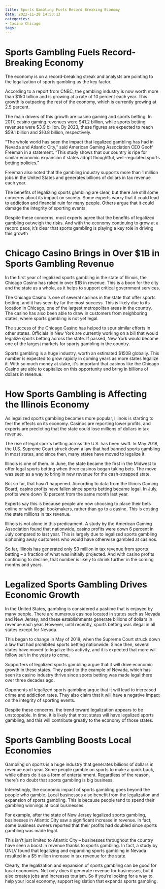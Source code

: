 ```yaml
---
title: Sports Gambling Fuels Record Breaking Economy
date: 2022-11-28 14:53:13
categories:
- Casino Chicago
tags:
---
```



#  Sports Gambling Fuels Record-Breaking Economy

The economy is on a record-breaking streak and analysts are pointing to the legalization of sports gambling as the key factor.

According to a report from CNBC, the gambling industry is now worth more than $150 billion and is growing at a rate of 10 percent each year. This growth is outpacing the rest of the economy, which is currently growing at 2.5 percent.

The main drivers of this growth are casino gaming and sports betting. In 2017, casino gaming revenues were $41.2 billion, while sports betting revenues were $3.9 billion. By 2023, these figures are expected to reach $59.1 billion and $10.8 billion, respectively.

“The whole world has seen the impact that legalized gambling has had in Nevada and Atlantic City,” said American Gaming Association CEO Geoff Freeman in a statement. “This study shows that our country is ripe for similar economic expansion if states adopt thoughtful, well-regulated sports betting policies.”

Freeman also noted that the gambling industry supports more than 1 million jobs in the United States and generates billions of dollars in tax revenue each year.

The benefits of legalizing sports gambling are clear, but there are still some concerns about its impact on society. Some experts worry that it could lead to addiction and financial ruin for many people. Others argue that it could damage the integrity of sporting events.

Despite these concerns, most experts agree that the benefits of legalized gambling outweigh the risks. And with the economy continuing to grow at a record pace, it’s clear that sports gambling is playing a key role in driving this growth

#  Chicago Casino Brings in Over $1B in Sports Gambling Revenue

In the first year of legalized sports gambling in the state of Illinois, the Chicago Casino has raked in over $1B in revenue. This is a boon for the city and the state as a whole, as it helps to support critical government services.

The Chicago Casino is one of several casinos in the state that offer sports betting, and it has seen by far the most success. This is likely due to its location in Chicago, one of the largest metropolitan areas in the country. The casino has also been able to draw in customers from neighboring states, where sports gambling is not yet legal.

The success of the Chicago Casino has helped to spur similar efforts in other states. Officials in New York are currently working on a bill that would legalize sports betting across the state. If passed, New York would become one of the largest markets for sports gambling in the country.

 Sports gambling is a huge industry, worth an estimated $150B globally. This number is expected to grow rapidly in coming years as more states legalize it. With so much money at stake, it's important that casinos like the Chicago Casino are able to capitalize on this opportunity and bring in billions of dollars in revenue.

#  How Sports Gambling is Affecting the Illinois Economy

As legalized sports gambling becomes more popular, Illinois is starting to feel the effects on its economy. Casinos are reporting lower profits, and experts are predicting that the state could lose millions of dollars in tax revenue.

The rise of legal sports betting across the U.S. has been swift. In May 2018, the U.S. Supreme Court struck down a law that had banned sports gambling in most states, and since then, many states have moved to legalize it.

Illinois is one of them. In June, the state became the first in the Midwest to offer legal sports betting when three casinos began taking bets. The move was seen as a way to bring in new revenue for the cash-strapped state.

But so far, that hasn’t happened. According to data from the Illinois Gaming Board, casino profits have fallen since sports betting became legal. In July, profits were down 10 percent from the same month last year.

Experts say this is because people are now choosing to place their bets online or with illegal bookmakers, rather than go to a casino. This is costing the state millions in tax revenue.

Illinois is not alone in this predicament. A study by the American Gaming Association found that nationwide, casino profits were down 6 percent in July compared to last year. This is largely due to legalized sports gambling siphoning away customers who would have otherwise gambled at casinos.

So far, Illinois has generated only $3 million in tax revenue from sports betting – a fraction of what was initially projected. And with casino profits continuing to decline, that number is likely to shrink further in the coming months and years.

#  Legalized Sports Gambling Drives Economic Growth

In the United States, gambling is considered a pastime that is enjoyed by many people. There are numerous casinos located in states such as Nevada and New Jersey, and these establishments generate billions of dollars in revenue each year. However, until recently, sports betting was illegal in all states except for Nevada.

This began to change in May of 2018, when the Supreme Court struck down a law that had prohibited sports betting nationwide. Since then, several states have moved to legalize this activity, and it is expected that more will follow suit in the years to come.

Supporters of legalized sports gambling argue that it will drive economic growth in these states. They point to the example of Nevada, which has seen its casino industry thrive since sports betting was made legal there over three decades ago.

Opponents of legalized sports gambling argue that it will lead to increased crime and addiction rates. They also claim that it will have a negative impact on the integrity of sporting events.

Despite these concerns, the trend toward legalization appears to be unstoppable. In time, it is likely that most states will have legalized sports gambling, and this will contribute greatly to the economy of those states.

#  Sports Gambling Boosts Local Economies

Gambling on sports is a huge industry that generates billions of dollars in revenue each year. Some people gamble on sports to make a quick buck, while others do it as a form of entertainment. Regardless of the reason, there’s no doubt that sports gambling is big business.

Interestingly, the economic impact of sports gambling goes beyond the people who gamble. Local businesses also benefit from the legalization and expansion of sports gambling. This is because people tend to spend their gambling winnings at local businesses.

For example, after the state of New Jersey legalized sports gambling, businesses in Atlantic City saw a significant increase in revenue. In fact, some business owners reported that their profits had doubled since sports gambling was made legal.

This isn’t just limited to Atlantic City – businesses throughout the country have seen a boost in revenue thanks to sports gambling. In fact, a study by UNLV found that legalizing and expanding sports gambling in Nevada resulted in a $5 million increase in tax revenue for the state.

Clearly, the legalization and expansion of sports gambling can be good for local economies. Not only does it generate revenue for businesses, but it also creates jobs and increases tourism. So if you’re looking for a way to help your local economy, support legislation that expands sports gambling.